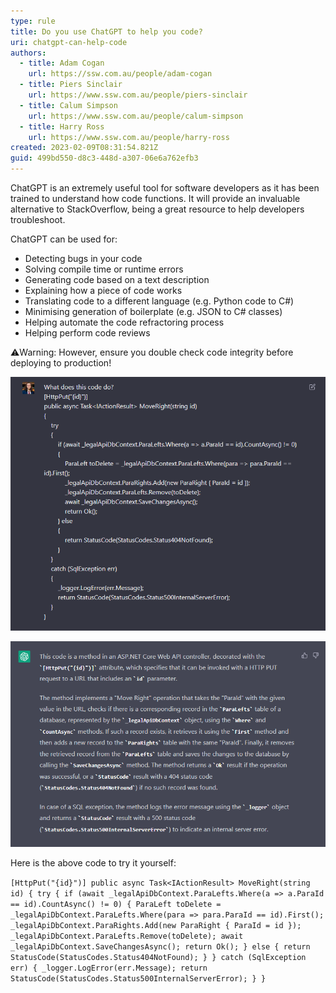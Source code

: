 ```yaml
---
type: rule
title: Do you use ChatGPT to help you code?
uri: chatgpt-can-help-code
authors:
  - title: Adam Cogan
    url: https://ssw.com.au/people/adam-cogan
  - title: Piers Sinclair
    url: https://www.ssw.com.au/people/piers-sinclair
  - title: Calum Simpson
    url: https://www.ssw.com.au/people/calum-simpson
  - title: Harry Ross
    url: https://www.ssw.com.au/people/harry-ross
created: 2023-02-09T08:31:54.821Z
guid: 499bd550-d8c3-448d-a307-06e6a762efb3
---
```

ChatGPT is an extremely useful tool for software developers as it has been trained to understand how code functions. It will provide an invaluable alternative to StackOverflow, being a great resource to help developers troubleshoot.

ChatGPT can be used for:

* Detecting bugs in your code
* Solving compile time or runtime errors
* Generating code based on a text description 
* Explaining how a piece of code works
* Translating code to a different language (e.g. Python code to C#)
* Minimising generation of boilerplate (e.g. JSON to C# classes)
* Helping automate the code refractoring process
* Helping perform code reviews

⚠️Warning: However, ensure you double check code integrity before deploying to production!

![Figure: Asking ChatGPT to explain this code](chatgpt-code-prompt.png)

![Figure: ChatGPT explains the code](chatgpt-code-response.png)

Here is the above code to try it yourself:


`[HttpPut("{id}")]
public async Task<IActionResult> MoveRight(string id)
{
	try
	{
		if (await _legalApiDbContext.ParaLefts.Where(a => a.ParaId == id).CountAsync() != 0)
		{
			ParaLeft toDelete = _legalApiDbContext.ParaLefts.Where(para => para.ParaId == id).First();
			_legalApiDbContext.ParaRights.Add(new ParaRight { ParaId = id });
			_legalApiDbContext.ParaLefts.Remove(toDelete);
			await _legalApiDbContext.SaveChangesAsync();
			return Ok();
		} else
		{
			return StatusCode(StatusCodes.Status404NotFound);
		}
	}
	catch (SqlException err)
	{
		_logger.LogError(err.Message);
		return StatusCode(StatusCodes.Status500InternalServerError);
	}
}`